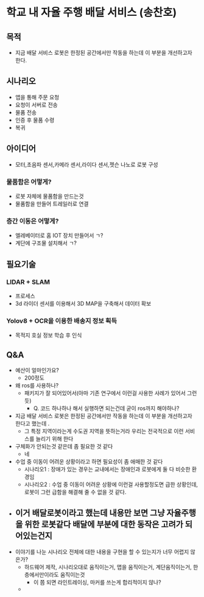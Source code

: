 # 학교 내 자율 주행 배달 서비스 (송찬호)

## 목적
- 지금 배달 서비스 로봇은 한정된 공간에서만 작동을 하는데 이 부분을 개선하고자 한다.
## 시나리오
- 앱을 통해 주문 요청
- 요청이 서버로 전송
- 물품 전송
- 인증 후 물품 수령
- 복귀
## 아이디어
- 모터,초음파 센서,카메라 센서,라이다 센서,젯슨 나노로 로봇 구성
### 물품함은 어떻게?
- 로봇 자체에 물품함을 만드는것
- 물품함을 만들어 트레일러로 연결
### 층간 이동은 어떻게?
- 엘레베이터로 홈 IOT 장치 만들어서 ㄱ?
- 계단에 구조물 설치해서 ㄱ?
## 필요기술 
### LIDAR + SLAM
- 프로세스
- 3d 라이더 센서를 이용해서 3D MAP을 구축해서 데이터 확보
### Yolov8 + OCR을 이용한 배송지 정보 획득
- 목적지 호실 정보 학습 후 인식
## Q&A
- 예산이 얼마인가요?
	- 200정도
- 왜 ros를 사용하나?
	- 패키지가 잘 되어있어서(아마 기존 연구에서 이런걸 사용한 사례가 있어서 그런 듯)
		- Q. 코드 하나하나 해서 실행하면 되는건데 굳이 ros까지 해야하나?
- 지금 배달 서비스 로봇은 한정된 공간에서만 작동을 하는데 이 부분을 개선하고자 한다고 했는데 .
	-  그 특정 지역이라는게 수도권 지역을 뜻하는거라 우리는 전국적으로 이런 서비스를 늘리기 위해 한다
- 구체화가 안되는것 같은데 좀 필요한 것 같다
	- 네
- 수업 중 이동이 어려운 상황이라고 하면 필요성이 좀 애매한 것 같다 
	- 시나리오1 : 장애가 있는 경우는 교내에서는 장애인과 로봇에게 둘 다 비슷한 환경임
	- 시나리오2 : 수업 중 이동이 어려운 상황에 이런걸 사용할정도면 급한 상황인데, 로봇이 그런 급함을 해결해 줄 수 없을 것 같다.
- 이거 배달로봇이라고 했는데 내용만 보면 그냥 자율주행을 위한 로봇같다 배달에 부분에 대한 동작은 고려가 되어있는건지
	- 
- 이야기를 나눈 시나리오 전체에 대한 내용을 구현을 할 수 있는지가 너무 어렵지 않은가?
	- 하드웨어 제작, 시나리오대로 움직이는거, 맵을 움직이는거, 계단움직이는거, 한층에서만이라도 움직이는것
		- 이 쯤 되면 라인트레이싱, 마커를 쓰는게 합리적이지 않나?
	- 